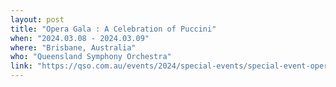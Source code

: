 ```yaml
---
layout: post
title: "Opera Gala : A Celebration of Puccini"
when: "2024.03.08 - 2024.03.09"
where: "Brisbane, Australia"
who: "Queensland Symphony Orchestra"
link: "https://qso.com.au/events/2024/special-events/special-event-opera-gala"
---
```

